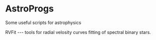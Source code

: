# AstroProgs
Some useful scripts for astrophysics

RVFit --- tools for radial velosity curves fitting of spectral binary stars.
